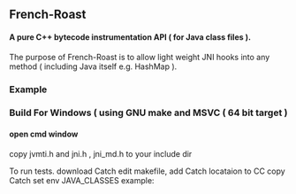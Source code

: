 ## French-Roast
#### A pure C++ bytecode instrumentation API ( for Java class files ). 

The purpose of French-Roast is to allow light weight JNI hooks into any method ( including Java itself e.g. HashMap ).


### Example



### Build For Windows ( using GNU make and MSVC ( 64 bit target )
#### open cmd window


copy jvmti.h and jni.h , jni_md.h to your include dir



To run tests.
download Catch
edit makefile, add Catch locataion to CC
copy Catch
set env JAVA_CLASSES
  example:
  
